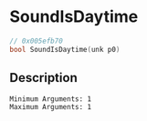 # SoundIsDaytime
```c
// 0x005efb70
bool SoundIsDaytime(unk p0)
```
## Description
```
Minimum Arguments: 1
Maximum Arguments: 1
```
